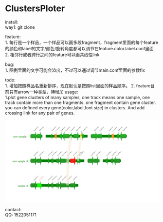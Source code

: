 # ClustersPloter
install:<br>
    way1: git clone

feature:<br>
    1. 每行是一个样品，一个样品可以画多段fragment，fragment里面的每个feature的颜色和label的文字/颜色/旋转角度都可以调节在feature.color.label.conf里面
    2. 相邻行或者跨行之间的feature可以画共线性link

bug:<br>
    1. 图例里面的文字可能会溢出，不过可以通过调节main.conf里面的参数fix

todo:<br>
    1. 增加按照样品名重新排序，现在默认是按照list里面的样品顺序。
    2. feature目前只有arrow一种类型，待增加
usage:<br>1.plot gene clusters of many samples, one track means one sample, one track contain more than one fragments. one fragment contain gene cluster. you can defined every gene(color,label,font size) in clusters. And add crossing link for any pair of genes.
    
![alt text](example/test4.png)

contact:<br>
    QQ: 1522051171
